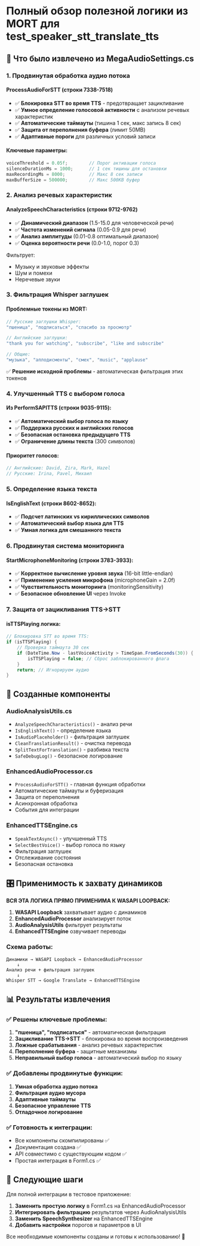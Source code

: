 # Полный обзор полезной логики из MORT для test_speaker_stt_translate_tts

## 🎯 Что было извлечено из MegaAudioSettings.cs

### 1. **Продвинутая обработка аудио потока**

#### ProcessAudioForSTT (строки 7338-7518)
- ✅ **Блокировка STT во время TTS** - предотвращает зацикливание
- ✅ **Умное определение голосовой активности** с анализом речевых характеристик
- ✅ **Автоматические таймауты** (тишина 1 сек, макс запись 8 сек)
- ✅ **Защита от переполнения буфера** (лимит 50MB)
- ✅ **Адаптивные пороги** для различных условий записи

#### Ключевые параметры:
```csharp
voiceThreshold = 0.05f;        // Порог активации голоса
silenceDurationMs = 1000;      // 1 сек тишины для остановки
maxRecordingMs = 8000;         // Макс 8 сек записи
maxBufferSize = 500000;        // Макс 500KB буфер
```

### 2. **Анализ речевых характеристик**

#### AnalyzeSpeechCharacteristics (строки 9712-9762)
- ✅ **Динамический диапазон** (1.5-15.0 для человеческой речи)
- ✅ **Частота изменений сигнала** (0.05-0.9 для речи)
- ✅ **Анализ амплитуды** (0.01-0.8 оптимальный диапазон)
- ✅ **Оценка вероятности речи** (0.0-1.0, порог 0.3)

Фильтрует:
- Музыку и звуковые эффекты
- Шум и помехи
- Неречевые звуки

### 3. **Фильтрация Whisper заглушек**

#### Проблемные токены из MORT:
```csharp
// Русские заглушки Whisper:
"пшеница", "подписаться", "спасибо за просмотр"

// Английские заглушки:
"thank you for watching", "subscribe", "like and subscribe"

// Общие:
"музыка", "аплодисменты", "смех", "music", "applause"
```

✅ **Решение исходной проблемы** - автоматическая фильтрация этих токенов

### 4. **Улучшенный TTS с выбором голоса**

#### Из PerformSAPITTS (строки 9035-9115):
- ✅ **Автоматический выбор голоса по языку**
- ✅ **Поддержка русских и английских голосов**
- ✅ **Безопасная остановка предыдущего TTS**
- ✅ **Ограничение длины текста** (300 символов)

#### Приоритет голосов:
```csharp
// Английские: David, Zira, Mark, Hazel
// Русские: Irina, Pavel, Михаил
```

### 5. **Определение языка текста**

#### IsEnglishText (строки 8602-8652):
- ✅ **Подсчет латинских vs кириллических символов**
- ✅ **Автоматический выбор языка для TTS**
- ✅ **Умная логика для смешанного текста**

### 6. **Продвинутая система мониторинга**

#### StartMicrophoneMonitoring (строки 3783-3933):
- ✅ **Корректное вычисление уровня звука** (16-bit little-endian)
- ✅ **Применение усиления микрофона** (microphoneGain = 2.0f)
- ✅ **Чувствительность мониторинга** (monitoringSensitivity)
- ✅ **Безопасное обновление UI** через Invoke

### 7. **Защита от зацикливания TTS→STT**

#### isTTSPlaying логика:
```csharp
// Блокировка STT во время TTS:
if (isTTSPlaying) {
    // Проверка таймаута 30 сек
    if (DateTime.Now - lastVoiceActivity > TimeSpan.FromSeconds(30)) {
        isTTSPlaying = false; // Сброс заблокированного флага
    }
    return; // Игнорируем аудио
}
```

## 🚀 Созданные компоненты

### AudioAnalysisUtils.cs
- `AnalyzeSpeechCharacteristics()` - анализ речи
- `IsEnglishText()` - определение языка
- `IsAudioPlaceholder()` - фильтрация заглушек
- `CleanTranslationResult()` - очистка перевода
- `SplitTextForTranslation()` - разбивка текста
- `SafeDebugLog()` - безопасное логирование

### EnhancedAudioProcessor.cs
- `ProcessAudioForSTT()` - главная функция обработки
- Автоматические таймауты и буферизация
- Защита от переполнения
- Асинхронная обработка
- События для интеграции

### EnhancedTTSEngine.cs
- `SpeakTextAsync()` - улучшенный TTS
- `SelectBestVoice()` - выбор голоса по языку
- Фильтрация заглушек
- Отслеживание состояния
- Безопасная остановка

## 🎛️ Применимость к захвату динамиков

**ВСЯ ЭТА ЛОГИКА ПРЯМО ПРИМЕНИМА К WASAPI LOOPBACK:**

1. **WASAPI Loopback** захватывает аудио с динамиков
2. **EnhancedAudioProcessor** анализирует поток
3. **AudioAnalysisUtils** фильтрует результаты
4. **EnhancedTTSEngine** озвучивает переводы

### Схема работы:
```
Динамики → WASAPI Loopback → EnhancedAudioProcessor
    ↓
Анализ речи + фильтрация заглушек
    ↓
Whisper STT → Google Translate → EnhancedTTSEngine
```

## 📊 Результаты извлечения

### ✅ Решены ключевые проблемы:
1. **"пшеница", "подписаться"** - автоматическая фильтрация
2. **Зацикливание TTS→STT** - блокировка во время воспроизведения
3. **Ложные срабатывания** - анализ речевых характеристик
4. **Переполнение буфера** - защитные механизмы
5. **Неправильный выбор голоса** - автоматический выбор по языку

### ✅ Добавлены продвинутые функции:
1. **Умная обработка аудио потока**
2. **Фильтрация аудио мусора**
3. **Адаптивные таймауты**
4. **Безопасное управление TTS**
5. **Отладочное логирование**

### ✅ Готовность к интеграции:
- Все компоненты скомпилированы ✅
- Документация создана ✅
- API совместимо с существующим кодом ✅
- Простая интеграция в Form1.cs ✅

## 🔧 Следующие шаги

Для полной интеграции в тестовое приложение:

1. **Заменить простую логику** в Form1.cs на EnhancedAudioProcessor
2. **Интегрировать фильтрацию** результатов через AudioAnalysisUtils
3. **Заменить SpeechSynthesizer** на EnhancedTTSEngine
4. **Добавить настройки** порогов и параметров в UI

Все необходимые компоненты созданы и готовы к использованию! 🎉